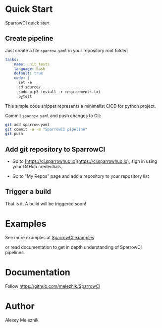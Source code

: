 # Quick Start

SparrowCI quick start

## Create pipeline 

Just create a file `sparrow.yaml` in your repository root folder:

```yaml
tasks:
    name: unit_tests
    language: Bash
    default: true
    code: |
      set -e
      cd source/
      sudo pip3 install -r requirements.txt
      pytest
```

This simple code snippet represents a minimalist CICD for python 
project.

Commit `sparrow.yaml` and push changes to Git:

```bash
git add sparrow.yaml
git commit -a -m "SparrowCI pipeline"
git push
```

## Add git repository to SparrowCI

* Go to [https://ci.sparrowhub.io](https://ci.sparrowhub.io), sign in using your GitHub credentials

* Go to "My Repos" page and add a repository to your repository list

## Trigger a build

That is it. A build will be triggered soon!

# Examples

See more examples at [SparrowCI examples](https://github.com/melezhik/SparrowCI/tree/main/files/examples)

or read documentation to get in depth understanding of SparrowCI pipelines.


# Documentation

Follow https://github.com/melezhik/SparrowCI

# Author

Alexey Melezhik

